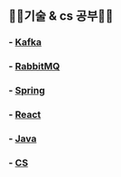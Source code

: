 ## ✍🏻기술 &amp; cs 공부✍🏻

### - [Kafka](https://github.com/jeongdaeun98/tech-note/tree/master/Kafka)
### - [RabbitMQ](https://github.com/jeongdaeun98/tech-note/tree/master/RabbitMQ)
### - [Spring](https://github.com/jeongdaeun98/tech-note/tree/master/Spring)
### - [React](https://github.com/jeongdaeun98/tech-note/tree/master/React)
### - [Java](https://github.com/jeongdaeun98/tech-note/tree/master/Java)
### - [CS](https://github.com/jeongdaeun98/tech-note/tree/master/cs)

